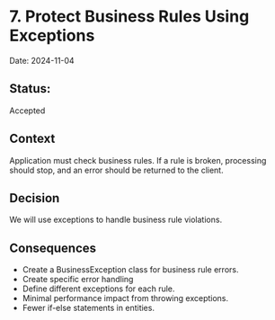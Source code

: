# 7. Protect Business Rules Using Exceptions

Date: 2024-11-04

## Status:  

Accepted

## Context

Application must check business rules. If a rule is broken, processing should stop, and an error should be returned to the client.

## Decision

We will use exceptions to handle business rule violations.

## Consequences

- Create a BusinessException class for business rule errors.
- Create specific error handling 
- Define different exceptions for each rule.
- Minimal performance impact from throwing exceptions.
- Fewer if-else statements in entities.
